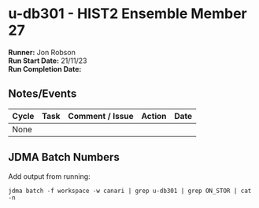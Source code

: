 # u-db301 - HIST2 Ensemble Member 27

**Runner:**  Jon Robson  
**Run Start Date:** 21/11/23  
**Run Completion Date:**  

## Notes/Events

| Cycle | Task | Comment / Issue | Action | Date |
| ---   | ---  | ---             | ---    | ---  |
| None  |      |                 |        |      |

## JDMA Batch Numbers

Add output from running:

```
jdma batch -f workspace -w canari | grep u-db301 | grep ON_STOR | cat -n
```
